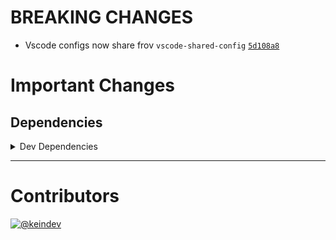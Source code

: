 # BREAKING CHANGES

- Vscode configs now share frov `vscode-shared-config` [`5d108a8`](https://github.com/tagproject/ts-package-shared-config/commit/5d108a88ca08dc42b673805fa0f43d2ce292cb70)

# Important Changes

## Dependencies

<details>
<summary>Dev Dependencies</summary>

- Added **[@tagproject/vscode-shared-config](https://www.npmjs.com/package/@tagproject/vscode-shared-config)** with `^1.1.0`
- Bumped **[@tagproject/base-shared-config](https://www.npmjs.com/package/@tagproject/base-shared-config)** from `^1.4.4` to `^2.0.0`

</details>

---

# Contributors

[![@keindev](https://avatars.githubusercontent.com/u/4527292?v=4&s=40)](https://github.com/keindev)
